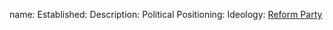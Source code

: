 name: 
Established:
Description: 
Political Positioning:
Ideology:
[Reform Party](https://en.wikipedia.org/wiki/Reform_Party_of_the_United_States_of_America)